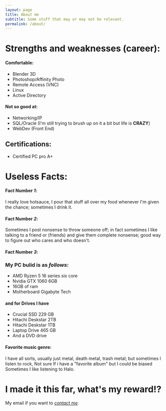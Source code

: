 ```yaml
---
layout: page
title: About me
subtitle: Some stuff that may or may not be relevant.
permalink: /about/
---
```


# Strengths and weaknesses (career):

#### Comfortable:

* Blender 3D
* Photoshop/Affinity Photo
* Remote Access (VNC)
* Linux
* Active Directory

#### Not so good at:

* Networking/IP
* SQL/Oracle (I'm still trying to brush up on it a bit but life is **CRAZY**)
* WebDev (Front End)

## Certifications:

* Certified PC pro A+

# Useless Facts:

#### Fact Number ***1***:

I really love hotsauce, I pour that stuff all over my food whenever I'm given the chance; sometimes I drink it.

#### Fact Number ***2***:

Sometimes I post nonsense to throw someone off; in fact sometimes I like talking to a friend or (friends) and give them complete nonsense; good way to figure out who cares and who doesn't.

#### Fact Number ***3***:


### My PC bulid is as ***follows***:

* AMD Ryzen 5 16 series six core
* Nvidia GTX 1060 6GB
* 16GB of ram
* Motherboard Gigabyte Tech

#### and for Drives I have

* Crucial SSD 229 GB
* Hitachi Deskstar 2TB
* Hitachi Deskstar 1TB
* Laptop Drive 465 GB
* And a DVD drive

#### Favorite music genre:

I have all sorts, usually just metal, death metal, trash metal; but sometimes I listen to rock, Not sure If i have a "favorite album" but I could be biased Sometimes I like listening to Halo.

# I made it this far, what's my reward!?

My email if you want to *[contact me](mailto:nxthompson96@gmail.com)*.
